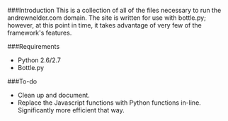 ###Introduction
This is a collection of all of the files necessary to run the andrewnelder.com domain.  The site is written for use with bottle.py; however, at this point in time, it takes advantage of very few of the framework's features.

###Requirements
- Python 2.6/2.7
- Bottle.py

###To-do
- Clean up and document.
- Replace the Javascript functions with Python functions in-line.  Significantly more efficient that way.
